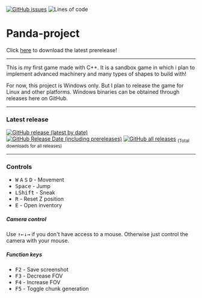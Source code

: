 [![GitHub issues](https://img.shields.io/github/issues/IsakTheHacker/Panda-project)](https://github.com/IsakTheHacker/Panda-project/issues)
![Lines of code](https://img.shields.io/tokei/lines/github/IsakTheHacker/Panda-project)
<!-- [![GitHub forks](https://img.shields.io/github/forks/IsakTheHacker/Panda-project)](https://github.com/IsakTheHacker/Panda-project/network) -->

# Panda-project

Click
[here](https://github.com/IsakTheHacker/Panda-project/releases/download/prealpha-0.1.1/Panda.Project.MSI.Installer.msi)
to download the latest prerelease!

***

This is my first game made with C++. It is a sandbox game in which i plan to implement advanced machinery and many types of shapes to build with!

For now, this project is Windows only. But I plan to release the game for Linux and other platforms. Windows binaries can be obtained through releases here on GitHub.

***

### Latest release
[![GitHub release (latest by date)](https://img.shields.io/github/v/release/IsakTheHacker/Panda-project?include_prereleases)](https://github.com/IsakTheHacker/Panda-project/releases)
[![GitHub Release Date (including prereleases)](https://img.shields.io/github/release-date-pre/IsakTheHacker/Panda-project)](https://github.com/IsakTheHacker/Panda-project/releases)
[![GitHub all releases](https://img.shields.io/github/downloads/IsakTheHacker/Panda-project/total)](https://github.com/IsakTheHacker/Panda-project/releases) <sub>(Total downloads for all releases)</sub>

***

### Controls
- <kbd>W</kbd> <kbd>A</kbd> <kbd>S</kbd> <kbd>D</kbd> - Movement
- <kbd>Space</kbd> - Jump
- <kbd>LShift</kbd> - Sneak
- <kbd>R</kbd> - Reset Z position
- <kbd>E</kbd> - Open inventory

##### Camera control
Use <kbd>&#8593;</kbd><kbd>&#8592;</kbd><kbd>&#8595;</kbd><kbd>&#8594;</kbd> if you don't have access to a mouse. Otherwise just control the camera with your mouse.

##### Function keys
- <kbd>F2</kbd> - Save screenshot
- <kbd>F3</kbd> - Decrease FOV
- <kbd>F4</kbd> - Increase FOV
- <kbd>F5</kbd> - Toggle chunk generation